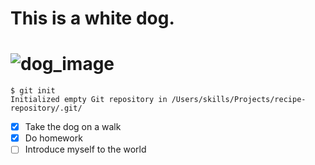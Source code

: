 # This is a white dog. 
# ![dog_image](https://github.com/user-attachments/assets/02bd4d43-2d2a-4730-92b1-09ef5a0898b4)
```
$ git init
Initialized empty Git repository in /Users/skills/Projects/recipe-repository/.git/
```
- [x] Take the dog on a walk
- [x] Do homework
- [ ] Introduce myself to the world
